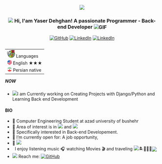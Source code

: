 <p align="center">
  <img src="https://readme-typing-svg.herokuapp.com/?Hello+World!;Nice to see you&font=Fira%20Code&center=true&width=380&height=50&color='008000'">
</p>

<h3 align="center"> 
    <img src="https://media.giphy.com/media/hvRJCLFzcasrR4ia7z/giphy.gif" width="21"></a> Hi, I'am Yaser Dehghan! A passionate Programmer - Back-end Developer <img align="center" alt="GIF" width="30"  src="https://media.giphy.com/media/H6KusZ8pzxtyymblnE/giphy.gif" width="36"/>
</h3> 
 
<p align="center"> 
    <a href="https://github.com/yaser11138" target="_blank"><img alt="GitHub" src="https://img.shields.io/badge/-Github-181717?style=flat-square&logo=GitHub&logoColor=white"></a>
    <a href="https://www.linkedin.com/in/yaser-dehghan-back-end" target="_blank"><img alt="LinkedIn" src="https://img.shields.io/badge/-Linkedin-0077B5?style=flat-square&logo=Linkedin&logoColor=white"></a>
    <a href="https://t.me/Yaser11138" target="_blank"><img alt="LinkedIn" src="https://img.shields.io/badge/-Telegram-0077B5?style=flat-square&logo=Telegram&logoColor=white"></a>
</p> 

<table align="right">
    <tr><td><img src="https://github.com/yaser11138/yaser11138/blob/main/3898082.svg" width="25"> Languages</a></td></tr>
    <tr><td><img src="https://github.com/yaser11138/yaser11138/blob/main/197484.svg" height="15"> English ★★★</td></tr>
     <tr><td><img src="https://github.com/yaser11138/yaser11138/blob/main/Persian.png" height="15"> Persian native</td></tr>
</table>


##### NOW
- <img src="https://github.com/TheDudeThatCode/TheDudeThatCode/blob/master/Assets/Developer.gif" width="28">I am Currently working on Creating Projects with Django/Python and Learning Back end Development

#### BIO

- 🏢 Computer Engineering Student at azad university of bushehr 
- 🔭 Area of interest is in <img src="https://img.shields.io/badge/Web-green"> and <img src="https://img.shields.io/badge/Computer Science-red">
- 🎯 Specifically interested in Back-end Developement.
- 🤔 I’m currently open for: A job opportunity,
- 🌱 <img src="https://img.shields.io/badge/ I Never Stop Learning-red">
- &nbsp; I enjoy listening music 🎧 watching Movies 🎬 and traveling <img src="https://media.giphy.com/media/VgCDAzcKvsR6OM0uWg/giphy.gif" width="30">🏝️🗻🌄🗿<img align ='center' width ='20' src="https://github.com/TheDudeThatCode/TheDudeThatCode/blob/master/Assets/Earth.gif" width="18">
- <img src="https://github.com/SP-XD/SP-XD/blob/main/images/letterbox.gif?raw=true" width="25"/> Reach me: <a href="mailto:ydahgan@gmail.com" target="_blank"><img alt="GitHub" src="https://img.shields.io/badge/-ydahgan@gmail.com-c14438?style=flat-square&logo=Gmail&logoColor=white"></a>

